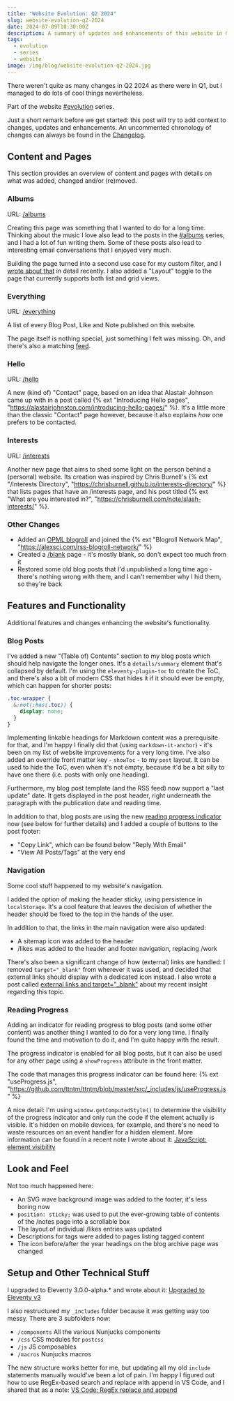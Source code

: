 ```yaml
---
title: "Website Evolution: Q2 2024"
slug: website-evolution-q2-2024
date: 2024-07-09T10:30:00Z
description: A summary of updates and enhancements of this website in Q2 2024.
tags:
  - evolution
  - series
  - website
image: /img/blog/website-evolution-q2-2024.jpg
---
```


There weren't quite as many changes in Q2 2024 as there were in Q1, but I managed to do lots of cool things nevertheless.

Part of the website [#evolution](/tags/albums/) series.

Just a short remark before we get started: this post will try to add context to changes, updates and enhancements. An uncommented chronology of changes can always be found in the [Changelog](/changelog/).

## Content and Pages

This section provides an overview of content and pages with details on what was added, changed and/or (re)moved.

### Albums

URL: [/albums](/albums/)

Creating this page was something that I wanted to do for a long time. Thinking about the music I love also lead to the posts in the [#albums](/tags/albums/) series, and I had a lot of fun writing them. Some of these posts also lead to interesting email conversations that I enjoyed very much.

Building the page turned into a second use case for my custom filter, and I [wrote about that](/blog/building-a-custom-filter-for-eleventy-collections/) in detail recently. I also added a "Layout" toggle to the page that currently supports both list and grid views.

### Everything

URL: [/everything](/everything/)

A list of every Blog Post, Like and Note published on this website.

The page itself is nothing special, just something I felt was missing. Oh, and there's also a matching [feed](/everything.xml).

### Hello

URL: [/hello](/hello/)

A new (kind of) "Contact" page, based on an idea that Alastair Johnson came up with in a post called {% ext "Introducing Hello pages", "https://alastairjohnston.com/introducing-hello-pages/" %}. It's a little more than the classic "Contact" page however, because it also explains _how_ one prefers to be contacted.

### Interests

URL: [/interests](/interests/)

Another new page that aims to shed some light on the person behind a (personal) website. Its creation was inspired by Chris Burnell's {% ext "/interests Directory", "https://chrisburnell.github.io/interests-directory/" %} that lists pages that have an /interests page, and his post titled {% ext "What are you interested in?", "https://chrisburnell.com/note/slash-interests/" %}.

### Other Changes

- Added an [OPML blogroll](/blogroll.opml) and joined the {% ext "Blogroll Network Map", "https://alexsci.com/rss-blogroll-network/" %}
- Created a [/blank](/blank/) page - it's mostly blank, so don't expect too much from it
- Restored some old blog posts that I'd unpublished a long time ago - there's nothing wrong with them, and I can't remember why I hid them, so they're back

## Features and Functionality

Additional features and changes enhancing the website's functionality.

### Blog Posts

I've added a new "(Table of) Contents" section to my blog posts which should help navigate the longer ones. It's a `details/summary` element that's collapsed by default. I'm using the `eleventy-plugin-toc` to create the ToC, and there's also a bit of modern CSS that hides it if it should ever be empty, which can happen for shorter posts:

```css
.toc-wrapper {
  &:not(:has(.toc)) {
    display: none;
  }
}
```

Implementing linkable headings for Markdown content was a prerequisite for that, and I'm happy I finally did that (using `markdown-it-anchor`) - it's been on my list of website improvements for a very long time. I've also added an override front matter key - `showToc` - to my `post` layout. It can be used to hide the ToC, even when it's not empty, because it'd be a bit silly to have one there (i.e. posts with only one heading).

Furthermore, my blog post template (and the RSS feed) now support a "last update" date. It gets displayed in the post header, right underneath the paragraph with the publication date and reading time.

In addition to that, blog posts are using the new [reading progress indicator](#reading-progress) now (see below for further details) and I added a couple of buttons to the post footer:

- "Copy Link", which can be found below "Reply With Email"
- "View All Posts/Tags" at the very end

### Navigation

Some cool stuff happened to my website's navigation.

I added the option of making the header sticky, using persistence in `localStorage`. It's a cool feature that leaves the decision of whether the header should be fixed to the top in the hands of the user.

In addition to that, the links in the main navigation were also updated:

- A sitemap icon was added to the header
- /likes was added to the header and footer navigation, replacing /work

There's also been a significant change of how (external) links are handled: I removed `target="_blank"` from wherever it was used, and decided that external links should display with a dedicated icon instead.
I also wrote a post called [external links and target="_blank"](/blog/external-links-and-target-blank/) about my recent insight regarding this topic.

### Reading Progress

Adding an indicator for reading progress to blog posts (and some other content) was another thing I wanted to do for a very long time. I finally found the time and motivation to do it, and I'm quite happy with the result.

The progress indicator is enabled for all blog posts, but it can also be used for any other page using a `showProgress` attribute in the front matter.

The code that manages this progress indicator can be found here: {% ext "useProgress.js", "https://github.com/ttntm/ttntm/blob/master/src/_includes/js/useProgress.js" %}

A nice detail: I'm using `window.getComputedStyle()` to determine the visibility of the progress indicator and only run the code if the element actually is visible. It's hidden on mobile devices, for example, and there's no need to waste resources on an event handler for a hidden element.
More information can be found in a recent note I wrote about it: [JavaScript: element visibility](/notes/#35)

## Look and Feel

Not too much happened here:

- An SVG wave background image was added to the footer, it's less boring now
- `position: sticky;` was used to put the ever-growing table of contents of the /notes page into a scrollable box
- The layout of individual /likes entries was updated
- Descriptions for tags were added to pages listing tagged content
- The icon before/after the year headings on the blog archive page was changed

## Setup and Other Technical Stuff

I upgraded to Eleventy 3.0.0-alpha.* and wrote about it: [Upgraded to Eleventy v3](/blog/upgraded-to-eleventy-v3/)

I also restructured my `_includes` folder because it was getting way too messy.
There are 3 subfolders now:

- `/components`
  All the various Nunjucks components
- `/css`
  CSS modules for `postcss`
- `/js`
  JS composables
- `/macros`
  Nunjucks macros

The new structure works better for me, but updating all my old `include` statements manually would've been a lot of pain. I'm happy I figured out how to use RegEx-based search and replace with append in VS Code, and I shared that as a note: [VS Code: RegEx replace and append](/notes/#37)
